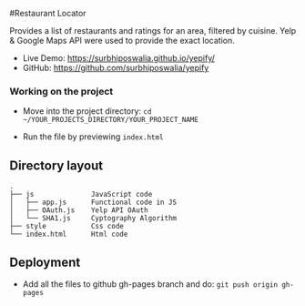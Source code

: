 #Restaurant Locator

Provides a list of restaurants and ratings for an area, filtered by cuisine. Yelp & Google Maps API were used to provide the exact location.

* Live Demo: https://surbhiposwalia.github.io/yepify/
* GitHub: https://github.com/surbhiposwalia/yepify

### Working on the project

* Move into the project directory: `cd ~/YOUR_PROJECTS_DIRECTORY/YOUR_PROJECT_NAME`

* Run the file by previewing `index.html`


## Directory layout

```
.
├── js     			JavaScript code
│   ├── app.js  	Functional code in JS 
│   ├── OAuth.js    Yelp API OAuth
│   └── SHA1.js    	Cyptography Algorithm
├── style      		Css code
└── index.html      Html code

```
## Deployment

* Add all the files to github gh-pages branch and do:
`git push origin gh-pages`
